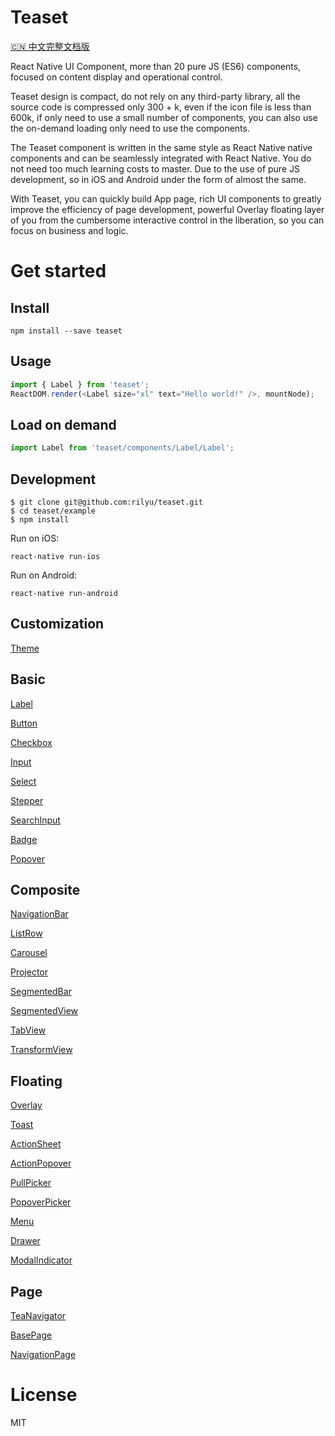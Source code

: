 # Teaset
[🇨🇳 中文完整文档版](../cn/README.md)

React Native UI Component, more than 20 pure JS (ES6) components, focused on content display and operational control.

Teaset design is compact, do not rely on any third-party library, all the source code is compressed only 300 + k, even if the icon file is less than 600k, if only need to use a small number of components, you can also use the on-demand loading only need to use the components.

The Teaset component is written in the same style as React Native native components and can be seamlessly integrated with React Native. You do not need too much learning costs to master. Due to the use of pure JS development, so in iOS and Android under the form of almost the same.

With Teaset, you can quickly build App page, rich UI components to greatly improve the efficiency of page development, powerful Overlay floating layer of you from the cumbersome interactive control in the liberation, so you can focus on business and logic.


# Get started

## Install
```shell
npm install --save teaset
```

## Usage
```js
import { Label } from 'teaset';
ReactDOM.render(<Label size="xl" text="Hello world!" />, mountNode);
```
## Load on demand
```js
import Label from 'teaset/components/Label/Label';
```

## Development
```
$ git clone git@github.com:rilyu/teaset.git
$ cd teaset/example
$ npm install
```
Run on iOS:
```
react-native run-ios
```
Run on Android:
```
react-native run-android
```

## Customization
[Theme](./Theme.md)

## Basic
[Label](./Label.md)

[Button](./Button.md)

[Checkbox](./Checkbox.md)

[Input](./Input.md)

[Select](./Select.md)

[Stepper](./Stepper.md)

[SearchInput](./SearchInput.md)

[Badge](./Badge.md)

[Popover](./Popover.md)

## Composite
[NavigationBar](./NavigationBar.md)

[ListRow](./ListRow.md)

[Carousel](./Carousel.md)

[Projector](./Projector.md)

[SegmentedBar](./SegmentedBar.md)

[SegmentedView](./SegmentedView.md)

[TabView](./TabView.md)

[TransformView](./TransformView.md)

## Floating
[Overlay](./Overlay.md)

[Toast](./Toast.md)

[ActionSheet](./ActionSheet.md)

[ActionPopover](./ActionPopover.md)

[PullPicker](./PullPicker.md)

[PopoverPicker](./PopoverPicker.md)

[Menu](./Menu.md)

[Drawer](./Drawer.md)

[ModalIndicator](./ModalIndicator.md)

## Page
[TeaNavigator](./TeaNavigator.md)

[BasePage](./BasePage.md)

[NavigationPage](./NavigationPage.md)

# License
MIT